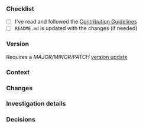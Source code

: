 <!--
  Thanks for contributing to the Bitrise CLI!
  Please fill this template with the details of your change.
-->

### Checklist
<!--
  Put an `x` in the boxes that apply. You can also fill these out after
  creating the PR. This is simply a reminder of what we are going to look
  for before merging your code.
-->
- [ ] I've read and followed the [Contribution Guidelines](https://github.com/tothszabi/bitrise-test/blob/master/.github/CONTRIBUTING.md)
- [ ] `README.md` is updated with the changes (if needed)

### Version
<!-- Leave this untouched if you don't know, we'll help -->
Requires a *MAJOR/MINOR/PATCH* [version update](https://semver.org/)

### Context

<!--- 
  One sentence summary on why the change is needed.
  Describe the big picture of your changes here to communicate to the
  maintainers why we should accept this pull request.
-->

<!-- Please link the issue that the PR fixes.
Resolves: #GITHUB_ISSUE_ID or https://link_to_the_issue_on_discuss.bitrise.io.
-->

### Changes

<!-- 
  Details are important, and help maintainers processing your PR.
  Please list additional details, for example:
  - Update dependencies
  - Make `foo` optional in `main.go`
  - `foo` now returns an `error` for better error handling
-->

### Investigation details

<!-- Please share any alternative solutions that were considered along with investigation details. -->

### Decisions

<!-- Please list decisions that were made for this change. -->